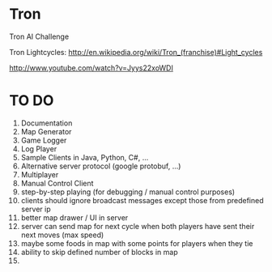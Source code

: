 Tron
====

Tron AI Challenge

Tron Lightcycles:
http://en.wikipedia.org/wiki/Tron_(franchise)#Light_cycles

http://www.youtube.com/watch?v=Jyys22xoWDI


TO DO
====
1. Documentation
2. Map Generator
3. Game Logger
4. Log Player
5. Sample Clients in Java, Python, C#, ...
6. Alternative server protocol (google protobuf, ...)
7. Multiplayer
8. Manual Control Client
9. step-by-step playing (for debugging / manual control purposes)
10. clients should ignore broadcast messages except those from predefined server ip
11. better map drawer / UI  in server
12. server can send map for next cycle when both players have sent their next moves (max speed)
13. maybe some foods in map with some points for players when they tie
14. ability to skip defined number of blocks in map
15. 

